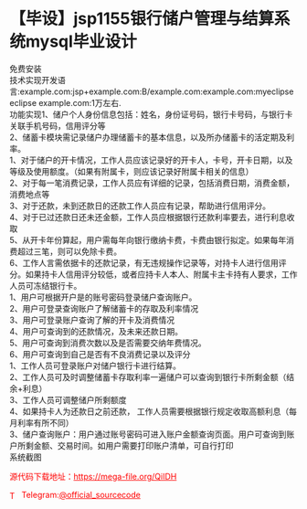 # 【毕设】jsp1155银行储户管理与结算系统mysql毕业设计

免费安装<br>技术实现开发语言:example.com:jsp+example.com:B/example.com:example.com:myeclipse eclipse example.com:1万左右.<br>功能实现1、储户个人身份信息包括：姓名，身份证号码，银行卡号码，与银行卡关联手机号码，信用评分等<br>2、储蓄卡模块需记录储户办理储蓄卡的基本信息，以及所办储蓄卡的活定期及利率。<br>1、对于储户的开卡情况，工作人员应该记录好的开卡人，卡号，开卡日期，以及等级及使用额度。（如果有附属卡，则应该记录好附属卡相关的信息）<br>2、对于每一笔消费记录，工作人员应有详细的记录，包括消费日期，消费金额，消费地点等<br>3、对于还款，未到还款日的还款工作人员应有记录，帮助进行信用评分。<br>4、对于已过还款日还未还金额，工作人员应根据银行还款利率要去，进行利息收取<br>5、从开卡年份算起，用户需每年向银行缴纳卡费，卡费由银行拟定。如果每年消费超过三笔，则可以免除卡费。<br>6、工作人言需依据卡的还款记录，有无违规操作记录等，对持卡人进行信用评分。如果持卡人信用评分较低，或者应持卡人本人、附属卡主卡持有人要求，工作人员可冻结银行卡。<br>1、用户可根据开户是的账号密码登录储户查询账户。<br>2、用户可登录查询账户了解储蓄卡的存取及利率情况<br>3、用户可登录账户查询了解的开卡及消费情况<br>4、用户可查询到的还款情况，及未来还款日期。<br>5、用户可查询到消费次数以及是否需要交纳年费情况。<br>6、用户可查询到自己是否有不良消费记录以及评分<br>1、工作人员可登录账户对储户银行卡进行结算。<br>2、工作人员可及时调整储蓄卡存取利率一遍储户可以查询到银行卡所剩金额（结余+利息）<br>3、工作人员可调整储户所剩额度<br>4、如果持卡人为还款日之前还款， 工作人员需要根据银行规定收取高额利息（每月利率有所不同）<br>3、储户查询账户：用户通过账号密码可进入账户金额查询页面。用户可查询到账户所剩金额、交易时间。如用户需要打印账户清单，可自行打印<br>系统截图 <br>


<p style="color: red;">源代码下载地址：<a href="https://mega-file.org/QiIDH" style="color: red;">https://mega-file.org/QiIDH</a></p><p style="color: red;"><img src="https://cdn-icons-png.flaticon.com/512/2111/2111646.png" alt="Telegram Icon" style="width: 16px; vertical-align: middle; margin-right: 5px;">Telegram:<a href="https://t.me/official_sourcecode" style="color: red;">@official_sourcecode</a></p>